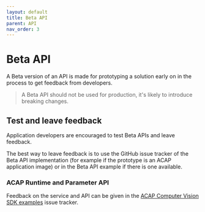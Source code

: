 ```yaml
---
layout: default
title: Beta API
parent: API
nav_order: 3
---
```


# Beta API

A Beta version of an API is made for prototyping a solution early on in the
process to get feedback from developers.

> A Beta API should not be used for production, it's likely to introduce
> breaking changes.

## Test and leave feedback

Application developers are encouraged to test Beta APIs and leave feedback.

The best way to leave feedback is to use the GitHub issue tracker of the Beta
API implementation (for example if the prototype is an ACAP application image)
or in the Beta API example if there is one available.

### ACAP Runtime and Parameter API

Feedback on the service and API can be given in the [ACAP Computer Vision SDK
examples](https://github.com/AxisCommunications/acap-computer-vision-sdk-examples/issues) issue tracker.
